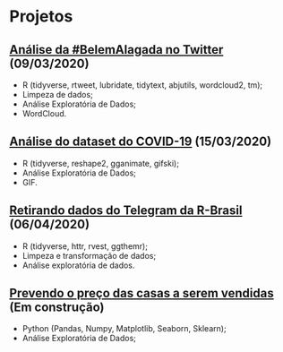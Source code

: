 # Projetos


## [Análise da #BelemAlagada no Twitter](https://github.com/barbosarafael/Projetos/blob/master/Twitter%20-%20Analise%20%23BelemAlagada/2020-03-10-analise-belemalagada.md) (09/03/2020)

- R (tidyverse, rtweet, lubridate, tidytext, abjutils, wordcloud2, tm);
- Limpeza de dados;
- Análise Exploratória de Dados;
- WordCloud.


## [Análise do dataset do COVID-19](https://github.com/barbosarafael/Projetos/blob/master/Analise%20Exploratoria%20-%20COVID-19/2020-03-15-analise-exploratoria-dos-dados-do-covid-19.md) (15/03/2020)

- R (tidyverse, reshape2, gganimate, gifski);
- Análise Exploratória de Dados;
- GIF.


## [Retirando dados do Telegram da R-Brasil](https://github.com/barbosarafael/Projetos/blob/master/Analise_Telegram_R/Script.md) (06/04/2020)

- R (tidyverse, httr, rvest, ggthemr);
- Limpeza e transformação de dados;
- Análise exploratória de dados.


## [Prevendo o preço das casas a serem vendidas](https://github.com/barbosarafael/Projetos/blob/master/House%20Prices%20-%20Advanced%20Regression%20Techniques/notebook_house_prices.ipynb) (Em construção)

- Python (Pandas, Numpy, Matplotlib, Seaborn, Sklearn);
- Análise Exploratória de Dados;
